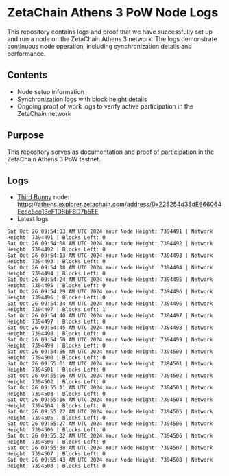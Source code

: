 # ZetaChain Athens 3 PoW Node Logs
This repository contains logs and proof that we have successfully set up and run a node on the ZetaChain Athens 3 network. The logs demonstrate continuous node operation, including synchronization details and performance.

## Contents
- Node setup information
- Synchronization logs with block height details
- Ongoing proof of work logs to verify active participation in the ZetaChain network

## Purpose
This repository serves as documentation and proof of participation in the ZetaChain Athens 3 PoW testnet.

## Logs

- [Third Bunny](https://thirdbunny.xyz/) node: https://athens.explorer.zetachain.com/address/0x225254d35dE666064Eccc5ce16eF1D8bF8D7b5EE
- Latest logs:
```
Sat Oct 26 09:54:03 AM UTC 2024 Your Node Height: 7394491 | Network Height: 7394491 | Blocks Left: 0
Sat Oct 26 09:54:08 AM UTC 2024 Your Node Height: 7394492 | Network Height: 7394492 | Blocks Left: 0
Sat Oct 26 09:54:13 AM UTC 2024 Your Node Height: 7394493 | Network Height: 7394493 | Blocks Left: 0
Sat Oct 26 09:54:18 AM UTC 2024 Your Node Height: 7394494 | Network Height: 7394494 | Blocks Left: 0
Sat Oct 26 09:54:24 AM UTC 2024 Your Node Height: 7394495 | Network Height: 7394495 | Blocks Left: 0
Sat Oct 26 09:54:29 AM UTC 2024 Your Node Height: 7394496 | Network Height: 7394496 | Blocks Left: 0
Sat Oct 26 09:54:34 AM UTC 2024 Your Node Height: 7394496 | Network Height: 7394497 | Blocks Left: 1
Sat Oct 26 09:54:40 AM UTC 2024 Your Node Height: 7394497 | Network Height: 7394497 | Blocks Left: 0
Sat Oct 26 09:54:45 AM UTC 2024 Your Node Height: 7394498 | Network Height: 7394498 | Blocks Left: 0
Sat Oct 26 09:54:50 AM UTC 2024 Your Node Height: 7394499 | Network Height: 7394499 | Blocks Left: 0
Sat Oct 26 09:54:56 AM UTC 2024 Your Node Height: 7394500 | Network Height: 7394500 | Blocks Left: 0
Sat Oct 26 09:55:01 AM UTC 2024 Your Node Height: 7394501 | Network Height: 7394501 | Blocks Left: 0
Sat Oct 26 09:55:06 AM UTC 2024 Your Node Height: 7394502 | Network Height: 7394502 | Blocks Left: 0
Sat Oct 26 09:55:11 AM UTC 2024 Your Node Height: 7394503 | Network Height: 7394503 | Blocks Left: 0
Sat Oct 26 09:55:16 AM UTC 2024 Your Node Height: 7394504 | Network Height: 7394504 | Blocks Left: 0
Sat Oct 26 09:55:22 AM UTC 2024 Your Node Height: 7394505 | Network Height: 7394505 | Blocks Left: 0
Sat Oct 26 09:55:27 AM UTC 2024 Your Node Height: 7394506 | Network Height: 7394506 | Blocks Left: 0
Sat Oct 26 09:55:32 AM UTC 2024 Your Node Height: 7394506 | Network Height: 7394506 | Blocks Left: 0
Sat Oct 26 09:55:38 AM UTC 2024 Your Node Height: 7394507 | Network Height: 7394507 | Blocks Left: 0
Sat Oct 26 09:55:43 AM UTC 2024 Your Node Height: 7394508 | Network Height: 7394508 | Blocks Left: 0
```
